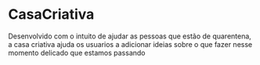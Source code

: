 # CasaCriativa

Desenvolvido com o intuito de ajudar as pessoas que estão de quarentena,
a casa criativa ajuda os usuarios a adicionar ideias sobre o que fazer nesse momento delicado
que estamos passando
